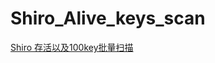 # Shiro_Alive_keys_scan

[Shiro 存活以及100key批量扫描](http://www.yuf1sher.xyz/index.php/2020/07/22/86.html)